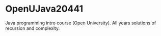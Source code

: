 # OpenUJava20441
Java programming intro course (Open University).
All years solutions of recursion and complexity.
